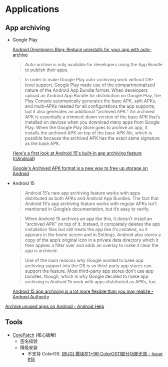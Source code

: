# Applications
## App archiving
- Google Play

  [Android Developers Blog: Reduce uninstalls for your app with auto-archive](https://android-developers.googleblog.com/2023/04/reduce-uninstalls-for-your-app-with-auto-archive.html)
  > Auto-archive is only available for developers using the App Bundle to publish their apps.

  > In order to make Google Play auto-archiving work without OS-level support, Google Play made use of the compartmentalized nature of the Android App Bundle format. When developers upload an Android App Bundle for distribution on Google Play, the Play Console automatically generates the base APK, split APKs, and multi-APKs needed for all configurations the app supports, but it also generates an additional “archived APK.” An archived APK is essentially a trimmed-down version of the base APK that’s installed on devices when you download many apps from Google Play. When the Google Play Store goes to archive an app, it installs the archived APK on top of the base APK file, which is possible because the archived APK has the exact same signature as the base APK.

  [Here's a first look at Android 15's built-in app archiving feature](https://www.androidauthority.com/android-15-app-archiving-demo-3425621/) ([r/Android](https://www.reddit.com/r/Android/comments/1bfib4e/heres_a_first_look_at_android_15s_builtin_app/))

  [Google's Archived APK format is a new way to free up storage on Android](https://www.xda-developers.com/android-archived-apk-announcement/)

- Android 15

  > Android 15’s new app archiving feature works with apps distributed as both APKs and Android App Bundles. The fact that Android 15’s app archiving feature works with regular APKs isn’t mentioned in Google’s documentation, but it’s easy to verify.

  > When Android 15 archives an app like this, it doesn’t install an “archived APK” on top of it. Instead, it completely deletes the app installation files but still treats the app like it’s installed, so it appears in the home screen and in Settings. Android also stores a copy of the app’s original icon in a private data directory which it then applies a filter over and adds an overlay to make it clear the app is archived.
  
  > One of the main reasons why Google wanted to bake app archiving support into the OS is so third-party app stores can support the feature. Most third-party app stores don’t use app bundles, though, which is why Google decided to make app archiving in Android 15 work with apps distributed as APKs, too.

  [Android 15 app archiving is a lot more flexible than you may realize - Android Authority](https://www.androidauthority.com/android-15-app-archiving-apks-3490945/)

[Archive unused apps on Android - Android Help](https://support.google.com/android/answer/15523443)

## Tools
- [CorePatch](https://github.com/LSPosed/CorePatch) (核心破解)
  - 签名校验
  - 降级安装
    - 不支持 ColorOS: [\[BUG\] 模块在1+9R ColorOS11部分功能无效 - Issue #18](https://github.com/LSPosed/CorePatch/issues/18)
